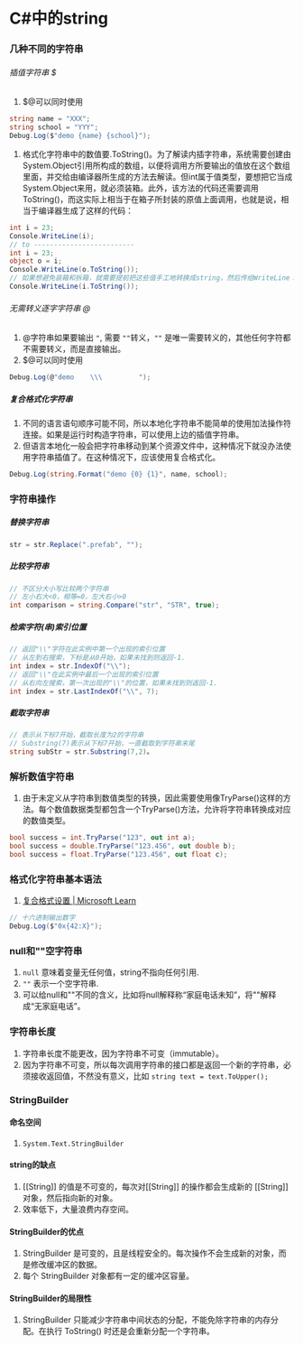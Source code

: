 # C#中的string

### 几种不同的字符串

###### 插值字符串 $  

1. $@可以同时使用

```cs
string name = "XXX";
string school = "YYY";
Debug.Log($"demo {name} {school}");
```

1. 格式化字符串中的数值要.ToString()。为了解读内插字符串，系统需要创建由System.Object引用所构成的数组，以便将调用方所要输出的值放在这个数组里面，并交给由编译器所生成的方法去解读。但int属于值类型，要想把它当成System.Object来用，就必须装箱。此外，该方法的代码还需要调用ToString()，而这实际上相当于在箱子所封装的原值上面调用，也就是说，相当于编译器生成了这样的代码：

```cs
int i = 23;
Console.WriteLine(i);
// to -------------------------
int i = 23;
object o = i;
Console.WriteLine(o.ToString());
// 如果想避免装箱和拆箱，就需要提前把这些值手工地转换成string，然后传给WriteLine：
Console.WriteLine(i.ToString());
```

###### 无需转义逐字字符串 @

1. @字符串如果要输出 `"`, 需要 `""`转义，`""` 是唯一需要转义的，其他任何字符都不需要转义，而是直接输出。
2. $@可以同时使用

```cs
Debug.Log(@"demo    \\\         ");
```


##### 复合格式化字符串

1. 不同的语言语句顺序可能不同，所以本地化字符串不能简单的使用加法操作符连接。如果是运行时构造字符串，可以使用上边的插值字符串。
2. 但语言本地化一般会把字符串移动到某个资源文件中，这种情况下就没办法使用字符串插值了。在这种情况下，应该使用复合格式化。

```cs
Debug.Log(string.Format("demo {0} {1}", name, school);
```


### 字符串操作

##### 替换字符串

```cs
str = str.Replace(".prefab", "");
```

##### 比较字符串

```cs
// 不区分大小写比较两个字符串
// 左小右大<0，相等=0，左大右小>0
int comparison = string.Compare("str", "STR", true);
```

##### 检索字符(串)索引位置

```cs
// 返回"\\"字符在此实例中第一个出现的索引位置
// 从左到右搜索，下标是从0开始，如果未找到则返回-1.
int index = str.IndexOf("\\");
// 返回"\\"在此实例中最后一个出现的索引位置
// 从右向左搜索，第一次出现的"\\"的位置，如果未找到则返回-1.
int index = str.LastIndexOf("\\", 7);
```

##### 截取字符串

```cs
// 表示从下标7开始，截取长度为2的字符串
// Substring(7)表示从下标7开始，一直截取到字符串末尾
string subStr = str.Substring(7,2)。
```

### 解析数值字符串

1. 由于未定义从字符串到数值类型的转换，因此需要使用像TryParse()这样的方法。每个数值数据类型都包含一个TryParse()方法，允许将字符串转换成对应的数值类型。

```cs
bool success = int.TryParse("123", out int a);
bool success = double.TryParse("123.456", out double b);
bool success = float.TryParse("123.456", out float c);
```



### 格式化字符串基本语法

1. [复合格式设置 | Microsoft Learn](https://learn.microsoft.com/zh-cn/dotnet/standard/base-types/composite-formatting)

```cs
// 十六进制输出数字
Debug.Log($"0x{42:X}");
```

### null和""空字符串

1. `null` 意味着变量无任何值，string不指向任何引用.
2. `""` 表示一个空字符串.
3. 可以给null和""不同的含义，比如将null解释称“家庭电话未知”，将""解释成“无家庭电话”。


### 字符串长度

1. 字符串长度不能更改，因为字符串不可变（immutable）。
2. 因为字符串不可变，所以每次调用字符串的接口都是返回一个新的字符串，必须接收返回值，不然没有意义，比如 `string text = text.ToUpper();`


### StringBuilder

#### 命名空间

1. `System.Text.StringBuilder`

#### string的缺点

1. [[String]] 的值是不可变的，每次对[[String]] 的操作都会生成新的 [[String]] 对象，然后指向新的对象。
2. 效率低下，大量浪费内存空间。


#### StringBuilder的优点

1. StringBuilder 是可变的，且是线程安全的。每次操作不会生成新的对象，而是修改缓冲区的数据。
2. 每个 StringBuilder 对象都有一定的缓冲区容量。


#### StringBuilder的局限性

1. StringBuilder 只能减少字符串中间状态的分配，不能免除字符串的内存分配。在执行 ToString() 时还是会重新分配一个字符串。
